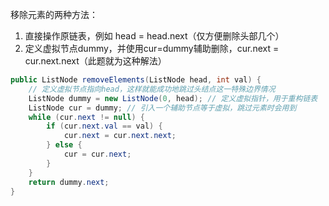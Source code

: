 移除元素的两种方法：

1. 直接操作原链表，例如 head = head.next（仅方便删除头部几个）
2. 定义虚拟节点dummy，并使用cur=dummy辅助删除，cur.next = cur.next.next（此题就为这种解法）

~~~ java
public ListNode removeElements(ListNode head, int val) {
    // 定义虚拟节点指向head，这样就能成功地跳过头结点这一特殊边界情况
    ListNode dummy = new ListNode(0, head); // 定义虚拟指针，用于重构链表
    ListNode cur = dummy; // 引入一个辅助节点等于虚拟，跳过元素时会用到
    while (cur.next != null) {
        if (cur.next.val == val) {
            cur.next = cur.next.next;
        } else {
            cur = cur.next;
        }
    }
    return dummy.next;
}
~~~

